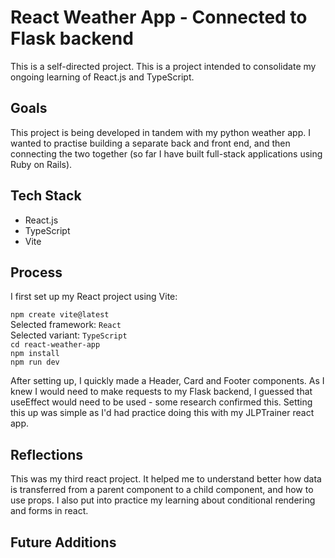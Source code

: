 # React Weather App - Connected to Flask backend
This is a self-directed project. This is a project intended to consolidate my ongoing learning of React.js and TypeScript.

## Goals
This project is being developed in tandem with my python weather app. I wanted to practise building a separate back and front end, and then connecting the two together (so far I have built full-stack applications using Ruby on Rails). 

## Tech Stack
- React.js
- TypeScript
- Vite

## Process
I first set up my React project using Vite: 

`npm create vite@latest`\
Selected framework: `React`\
Selected variant: `TypeScript`\
`cd react-weather-app`\
`npm install`\
`npm run dev`

After setting up, I quickly made a Header, Card and Footer components. As I knew I would need to make requests to my Flask backend, I guessed that useEffect would need to be used - some research confirmed this. Setting this up was simple as I'd had practice doing this with my JLPTrainer react app. 

## Reflections
This was my third react project. It helped me to understand better how data is transferred from a parent component to a child component, and how to use props. I also put into practice my learning about conditional rendering and forms in react.  

## Future Additions



